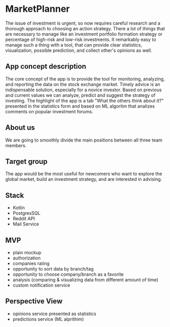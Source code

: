 # MarketPlanner
The issue of investment is urgent, so now requires careful research and a thorough approach to choosing an action strategy. There a lot of things that are necessary to manage like an investment portfolio formation strategy or percentage of high-risk and low-risk investments. It remarkably easy to manage such a thing with a tool, that can provide clear statistics, visualization, possible prediction, and collect other's opinions as well.

## App concept description 
The core concept of the app is to provide the tool for monitoring, analyzing, and reporting the data on the stock exchange market. Timely advice is an indispensable solution, especially for a novice investor. Based on previous and current values we can analyze, predict and suggest the strategy of investing. The highlight of the app is a tab "What the others think about it?" presented in the statistics form and based on ML algoritm that analizes comments on popular investment forums.  

## About us
We are going to smoothly divide the main positions between all three team members. 

## Target group
The app would be the most useful for newcomers who want to explore the global market, build an investment strategy, and are interested in advising.  

## Stack
- Kotlin
- PostgresSQL
- Reddit API
- Mail Service

## MVP
- plain mockup
- authorization
- companies rating
- opportunity to sort data by branch/tag
- opportunity to choose company/branch as a favorite
- analysis (comparing & visualizing data from different amount of time) 
- custom notification service

## Perspective View
- opinions service presented as statistics 
- predictions service (ML alprithim)
